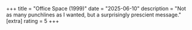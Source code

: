 +++
title = "Office Space (1999)"
date = "2025-06-10"
description = "Not as many punchlines as I wanted, but a surprisingly prescient message."
[extra]
rating = 5
+++
